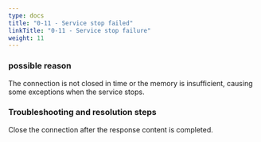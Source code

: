 ```yaml
---
type: docs
title: "0-11 - Service stop failed"
linkTitle: "0-11 - Service stop failure"
weight: 11
---
```



### possible reason

The connection is not closed in time or the memory is insufficient, causing some exceptions when the service stops.

### Troubleshooting and resolution steps

Close the connection after the response content is completed.

<p style="margin-top: 3rem;"> </p>